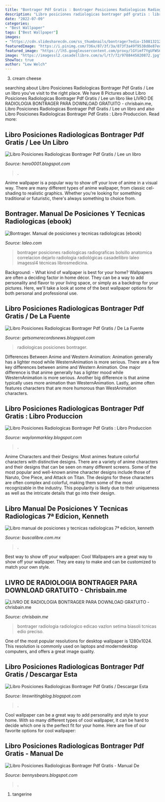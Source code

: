 ```yaml
---
title: "Bontrager Pdf Gratis : Bontrager Posiciones Radiologicas Radiograficas Bolsillo Anatomica Correlacion Dejarlo Radiologia Radiológicas Casadellibro Laleo Imagessl4 Técnicas Librosmedicina"
description: "Libro posiciones radiologicas bontrager pdf gratis : libro produccion"
date: "2022-07-09"
categories:
- "Best Wallpaper"
tags: ["Best Wallpaper"]
images:
- "https://cdn.slidesharecdn.com/ss_thumbnails/bontrager7edio-150813212409-lva1-app6891-thumbnail-4.jpg?cb\u003d1439501379"
featuredImage: "https://i.pinimg.com/736x/87/3f/3a/873f3a49f9538d8e87edf279fb2a6aed.jpg"
featured_image: "https://lh5.googleusercontent.com/proxy/lGYimf7YgUFWS6KGcTyHVpVZrE_kzczqvz4iJsouChIvxmXQBfDelFVxYIixE0iHemkRJnBat13_6UPcC7uQ-UVUmV1kDC50wkT1pz2yW421gg=w1200-h630-p-k-no-nu"
image: "https://imagessl2.casadellibro.com/a/l/t7/72/9788445820872.jpg"
ShowToc: true
author: "Lew Welch"
---
```



3. cream cheese 

	

		
searching about Libro Posiciones Radiologicas Bontrager Pdf Gratis / Lee un libro you've visit to the right place. We have 8 Pictures about Libro Posiciones Radiologicas Bontrager Pdf Gratis / Lee un libro like LIVRO DE RADIOLOGIA BONTRAGER PARA DOWNLOAD GRATUITO - chrisbain.me, Libro Posiciones Radiologicas Bontrager Pdf Gratis / Lee un libro and also Libro Posiciones Radiologicas Bontrager Pdf Gratis : Libro Produccion. Read more:
		
    
## Libro Posiciones Radiologicas Bontrager Pdf Gratis / Lee Un Libro

<img loading=lazy src="https://imagessl2.casadellibro.com/a/l/t7/72/9788445820872.jpg" onerror="this.onerror=null;this.src='https://tse2.mm.bing.net/th?id=OIP.0Yvkchg4Pgwykmau9ob31AHaJ4&amp;pid=15.1';" alt="Libro Posiciones Radiologicas Bontrager Pdf Gratis / Lee un libro">

_Source: hero0001.blogspot.com_

>. 

	

Anime wallpaper is a popular way to show off your love of anime in a visual way. There are many different types of anime wallpaper, from classic cel-shading to realistic graphics. Whether you're looking for something traditional or futuristic, there's always something to choice from.

    
## Bontrager. Manual De Posiciones Y Tecnicas Radiologicas (ebook)

<img loading=lazy src="http://www.laleo.com/images/E-BOOKS/31018_9788490226179.jpg" onerror="this.onerror=null;this.src='https://tse1.mm.bing.net/th?id=OIP.CnyZBK-LZDchbJ87tOUqJwHaLp&amp;pid=15.1';" alt="Bontrager. Manual de posiciones y tecnicas radiologicas (ebook)">

_Source: laleo.com_

>bontrager posiciones radiologicas radiograficas bolsillo anatomica correlacion dejarlo radiologia radiológicas casadellibro laleo imagessl4 técnicas librosmedicina. 

	

Background: - What kind of wallpaper is best for your home?
Wallpapers are often a deciding factor in home décor. They can be a way to add personality and flavor to your living space, or simply as a backdrop for your pictures. Here, we'll take a look at some of the best wallpaper options for both personal and professional use.

    
## Libro Posiciones Radiologicas Bontrager Pdf Gratis / De La Fuente

<img loading=lazy src="https://marbanlibros.mx/262-thickbox_default/clark-posiciones-radiologicas-mini.jpg" onerror="this.onerror=null;this.src='https://tse1.mm.bing.net/th?id=OIP.Wv6sP_S6pPaMpVDK7fXeaQHaHa&amp;pid=15.1';" alt="Libro Posiciones Radiologicas Bontrager Pdf Gratis / De La Fuente">

_Source: getsomerecordsnews.blogspot.com_

>radiologicas posiciones bontrager. 

	

Differences Between Anime and Western Animation: Animation generally has a lighter mood while WesternAnimation is more serious.
There are a few key differences between anime and Western Animation. One major difference is that anime generally has a lighter mood while WesternAnimation is more serious. Another big difference is that anime typically uses more animation than WesternAnimation. Lastly, anime often features characters that are more humorous than WestAnimation characters.

    
## Libro Posiciones Radiologicas Bontrager Pdf Gratis : Libro Produccion

<img loading=lazy src="https://lh5.googleusercontent.com/proxy/lGYimf7YgUFWS6KGcTyHVpVZrE_kzczqvz4iJsouChIvxmXQBfDelFVxYIixE0iHemkRJnBat13_6UPcC7uQ-UVUmV1kDC50wkT1pz2yW421gg=w1200-h630-p-k-no-nu" onerror="this.onerror=null;this.src='https://tse1.mm.bing.net/th?id=OIP.ch0Cp8ceEdAJUS2jjLA1EwHaD4&amp;pid=15.1';" alt="Libro Posiciones Radiologicas Bontrager Pdf Gratis : Libro Produccion">

_Source: waylonmarkley.blogspot.com_

>. 

	

Anime Characters and their Designs: Most animes feature colorful characters with distinctive designs.
There are a variety of anime characters and their designs that can be seen on many different screens. Some of the most popular and well-known anime character designs include those of Naruto, One Piece, and Attack on Titan. The designs for these characters are often complex and colorful, making them some of the most recognizable in the industry. This popularity is likely due to their uniqueness as well as the intricate details that go into their design.

    
## Libro Manual De Posiciones Y Tecnicas Radiologicas 7ª Edicion, Kenneth

<img loading=lazy src="https://images.cdn2.buscalibre.com/fit-in/520x520/5e/e0/5ee0d7ff21333cd19fa19e210bff3fce.jpg" onerror="this.onerror=null;this.src='https://tse3.mm.bing.net/th?id=OIP.Q1gwW9UeO0FTIm4oK7KCSAAAAA&amp;pid=15.1';" alt="Libro manual de posiciones y tecnicas radiologicas 7ª edicion, kenneth">

_Source: buscalibre.com.mx_

>. 

	

Best way to show off your wallpaper:
Cool Wallpapers are a great way to show off your wallpaper. They are easy to make and can be customized to match your own style.

    
## LIVRO DE RADIOLOGIA BONTRAGER PARA DOWNLOAD GRATUITO - Chrisbain.me

<img loading=lazy src="https://cdn.slidesharecdn.com/ss_thumbnails/bontrager7edio-150813212409-lva1-app6891-thumbnail-4.jpg?cb\u003d1439501379" onerror="this.onerror=null;this.src='https://tse1.mm.bing.net/th?id=OIP.kRA1VEo7Np0LiuiuA2WmXwHaJx&amp;pid=15.1';" alt="LIVRO DE RADIOLOGIA BONTRAGER PARA DOWNLOAD GRATUITO - chrisbain.me">

_Source: chrisbain.me_

>bontrager radiologia radiologico edicao vazlon setima biasoli tcnicas edio preciso. 

	

One of the most popular resolutions for desktop wallpaper is 1280x1024. This resolution is commonly used on laptops and moderndesktop computers, and offers a great image quality.

    
## Libro Posiciones Radiologicas Bontrager Pdf Gratis / Descargar Esta

<img loading=lazy src="https://i.pinimg.com/736x/87/3f/3a/873f3a49f9538d8e87edf279fb2a6aed.jpg" onerror="this.onerror=null;this.src='https://tse4.mm.bing.net/th?id=OIP.J9eBMjC7zmOaUIj2aRNYwwHaJ3&amp;pid=15.1';" alt="Libro Posiciones Radiologicas Bontrager Pdf Gratis / Descargar Esta">

_Source: linswritingblog.blogspot.com_

>. 

	

Cool wallpaper can be a great way to add personality and style to your home. With so many different types of cool wallpaper, it can be hard to decide which one is the perfect fit for your home. Here are five of our favorite options for cool wallpaper: 

    
## Libro Posiciones Radiologicas Bontrager Pdf Gratis - Manual De

<img loading=lazy src="https://i.ytimg.com/vi/mq-gSXm8GW0/maxresdefault.jpg" onerror="this.onerror=null;this.src='https://tse3.mm.bing.net/th?id=OIP.8RhtPHDqcTcVAOkRwwjbzwHaEK&amp;pid=15.1';" alt="Libro Posiciones Radiologicas Bontrager Pdf Gratis - Manual De">

_Source: bennysbears.blogspot.com_

>. 

	

1. tangerine 

